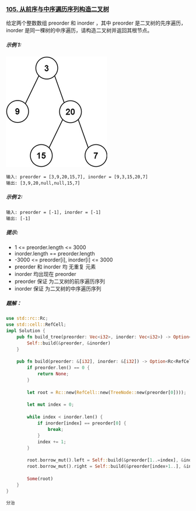 ### [105. 从前序与中序遍历序列构造二叉树](https://leetcode.cn/problems/construct-binary-tree-from-preorder-and-inorder-traversal/)

给定两个整数数组 preorder 和 inorder ，其中 preorder 是二叉树的先序遍历， inorder 是同一棵树的中序遍历，请构造二叉树并返回其根节点。



##### 示例 1:
![img.png](img.png)
```
输入: preorder = [3,9,20,15,7], inorder = [9,3,15,20,7]
输出: [3,9,20,null,null,15,7]
```

##### 示例 2:
```
输入: preorder = [-1], inorder = [-1]
输出: [-1]
```

##### 提示:
- 1 <= preorder.length <= 3000
- inorder.length == preorder.length
- -3000 <= preorder[i], inorder[i] <= 3000
- preorder 和 inorder 均 无重复 元素
- inorder 均出现在 preorder
- preorder 保证 为二叉树的前序遍历序列
- inorder 保证 为二叉树的中序遍历序列

##### 题解：
```rust
use std::rc::Rc;
use std::cell::RefCell;
impl Solution {
    pub fn build_tree(preorder: Vec<i32>, inorder: Vec<i32>) -> Option<Rc<RefCell<TreeNode>>> {
        Self::build(&preorder, &inorder)
    }

    pub fn build(preorder: &[i32], inorder: &[i32]) -> Option<Rc<RefCell<TreeNode>>> {
        if preorder.len() == 0 {
            return None;
        }

        let root = Rc::new(RefCell::new(TreeNode::new(preorder[0])));

        let mut index = 0;

        while index < inorder.len() {
            if inorder[index] == preorder[0] {
                break;
            }
            index += 1;
        }

        root.borrow_mut().left = Self::build(&preorder[1..=index], &inorder[0..index]);
        root.borrow_mut().right = Self::build(&preorder[index+1..], &inorder[index+1..]);

        Some(root)
    }
}
```

`分治`
